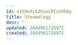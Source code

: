 ```yaml
---
id: nYU4wXcSZhoeCPCuVVDQy
title: Steamology
desc: ''
updated: 1644961726972
created: 1644961726972
---
```


